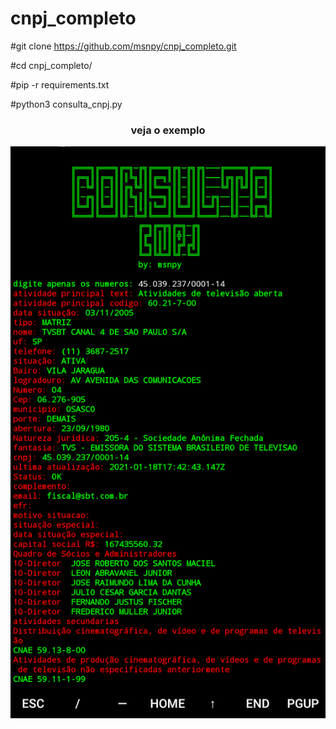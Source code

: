 # cnpj_completo

#git clone https://github.com/msnpy/cnpj_completo.git

#cd cnpj_completo/

#pip -r requirements.txt

#python3 consulta_cnpj.py



<center>
<h3> veja o exemplo</h3>


![foto](https://raw.githubusercontent.com/msnpy/cnpj_completo/master/cnpj.jpg)

